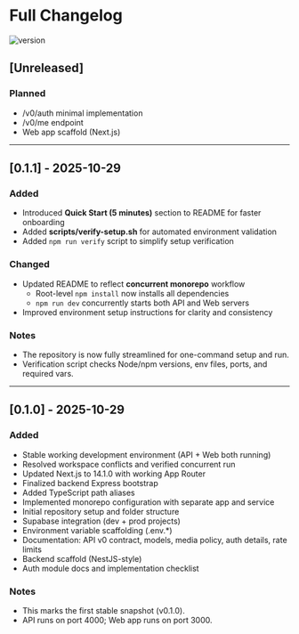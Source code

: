 # Full Changelog
![version](https://img.shields.io/badge/version-v0.1.0-blue.svg)

## [Unreleased]
### Planned
- /v0/auth minimal implementation
- /v0/me endpoint
- Web app scaffold (Next.js)

---

## [0.1.1] - 2025-10-29
### Added
- Introduced **Quick Start (5 minutes)** section to README for faster onboarding
- Added **scripts/verify-setup.sh** for automated environment validation
- Added `npm run verify` script to simplify setup verification

### Changed
- Updated README to reflect **concurrent monorepo** workflow
  - Root-level `npm install` now installs all dependencies
  - `npm run dev` concurrently starts both API and Web servers
- Improved environment setup instructions for clarity and consistency

### Notes
- The repository is now fully streamlined for one-command setup and run.
- Verification script checks Node/npm versions, env files, ports, and required vars.

---

## [0.1.0] - 2025-10-29
### Added
- Stable working development environment (API + Web both running)
- Resolved workspace conflicts and verified concurrent run
- Updated Next.js to 14.1.0 with working App Router
- Finalized backend Express bootstrap
- Added TypeScript path aliases
- Implemented monorepo configuration with separate app and service
- Initial repository setup and folder structure
- Supabase integration (dev + prod projects)
- Environment variable scaffolding (.env.*)
- Documentation: API v0 contract, models, media policy, auth details, rate limits
- Backend scaffold (NestJS-style)
- Auth module docs and implementation checklist

### Notes
- This marks the first stable snapshot (v0.1.0).
- API runs on port 4000; Web app runs on port 3000.
